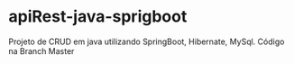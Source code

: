 # apiRest-java-sprigboot
Projeto de CRUD em java utilizando SpringBoot, Hibernate, MySql.
Código na Branch Master

